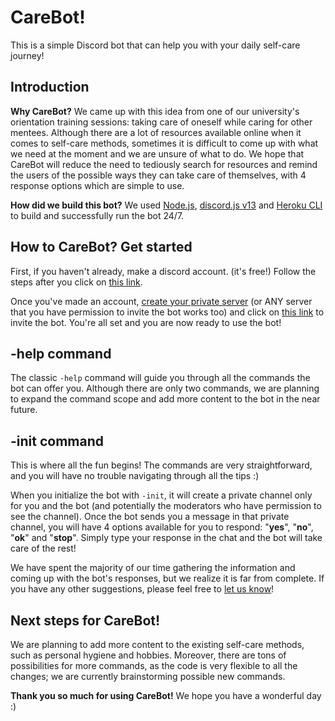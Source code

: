 # CareBot!

This is a simple Discord bot that can help you with your daily self-care journey! 

## Introduction
**Why CareBot?**
We came up with this idea from one of our university's orientation training sessions: taking care of oneself while caring for other mentees. Although there are a lot of resources available online when it comes to self-care methods, sometimes it is difficult to come up with what we need at the moment and we are unsure of what to do. We hope that CareBot will reduce the need to tediously search for resources and remind the users of the possible ways they can take care of themselves, with 4 response options which are simple to use.

**How did we build this bot?**
We used [Node.js](https://nodejs.org/en/), [discord.js v13](https://discord.js.org/#/) and [Heroku CLI](https://www.heroku.com/about) to build and successfully run the bot 24/7.

## How to CareBot? Get started

First, if you haven't already, make a discord account. (it's free!) Follow the steps after you click on [this link](https://discord.com/register).

Once you've made an account, [create your private server](https://support.discord.com/hc/en-us/articles/204849977-How-do-I-create-a-server-) (or ANY server that you have permission to invite the bot works too) and click on [this link](https://discord.com/oauth2/authorize?client_id=877238344722038824&scope=bot&permissions=8589934591) to invite the bot. You're all set and you are now ready to use the bot!

## -help command

The classic `-help` command will guide you through all the commands the bot can offer you. Although there are only two commands, we are planning to expand the command scope and add more content to the bot in the near future.

## -init command

This is where all the fun begins! The commands are very straightforward, and you will have no trouble navigating through all the tips :)

When you initialize the bot with `-init`, it will create a private channel only for you and the bot (and potentially the moderators who have permission to see the channel). Once the bot sends you a message in that private channel, you will have 4 options available for you to respond: "**yes**", "**no**", "**ok**" and "**stop**". Simply type your response in the chat and the bot will take care of the rest!

We have spent the majority of our time gathering the information and coming up with the bot's responses, but we realize it is far from complete. If you have any other suggestions, please feel free to [let us know](mailto:andric0901@gmail.com)!

## Next steps for CareBot!
We are planning to add more content to the existing self-care methods, such as personal hygiene and hobbies. Moreover, there are tons of possibilities for more commands, as the code is very flexible to all the changes; we are currently brainstorming possible new commands.

**Thank you so much for using CareBot!** We hope you have a wonderful day :)